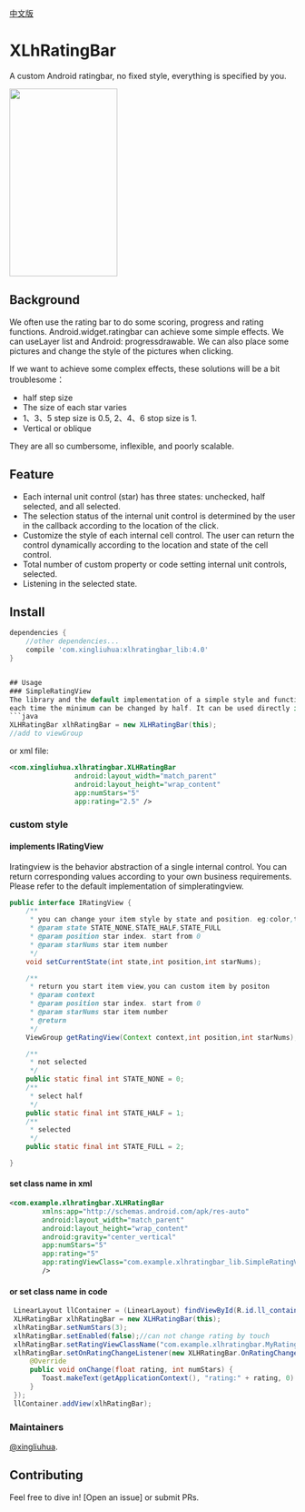 [中文版](https://github.com/xingliuhua/XLHRatingBar/blob/master/README.cn.md)
# XLhRatingBar

A custom Android ratingbar, no fixed style, everything is specified by you.

<img src="https://github.com/xingliuhua/XLHRatingBar/blob/master/screenshot_1571735043111.jpg" height="330" width="190" >

## Background
We often use the rating bar to do some scoring, progress and rating functions. Android.widget.ratingbar
can achieve some simple effects. We can useLayer list and Android: progressdrawable.
We can also place some pictures and change the style of the pictures when clicking.

If we want to achieve some complex effects, these solutions will be a bit troublesome：
* half step size
* The size of each star varies
* 1、3、5 step size is 0.5, 2、4、6 stop size is 1.
* Vertical or oblique

They are all so cumbersome, inflexible, and poorly scalable.

## Feature

* Each internal unit control (star) has three states: unchecked, half selected, and all selected.
* The selection status of the internal unit control is determined by the user in the callback according to the location of the click.
* Customize the style of each internal cell control. The user can return the control dynamically according to the location and state of the cell control.
* Total number of custom property or code setting internal unit controls, selected.
* Listening in the selected state.

## Install

```gradle
dependencies {
	//other dependencies...
	compile 'com.xingliuhua:xlhratingbar_lib:4.0'
}


## Usage
### SimpleRatingView
The library and the default implementation of a simple style and function, the default total of 5 stars,
each time the minimum can be changed by half. It can be used directly in code or XML files.
```java
XLHRatingBar xlhRatingBar = new XLHRatingBar(this);
//add to viewGroup
```
or xml file:
```xml
<com.xingliuhua.xlhratingbar.XLHRatingBar
                android:layout_width="match_parent"
                android:layout_height="wrap_content"
                app:numStars="5"
                app:rating="2.5" />
```
### custom style
#### implements IRatingView
Iratingview is the behavior abstraction of a single internal control. You can return corresponding
values according to your own business requirements. Please refer to the default implementation of simpleratingview.
```java
public interface IRatingView {
    /**
     * you can change your item style by state and position. eg:color,text size.
     * @param state STATE_NONE,STATE_HALF,STATE_FULL
     * @param position star index. start from 0
     * @param starNums star item number
     */
    void setCurrentState(int state,int position,int starNums);

    /**
     * return you start item view,you can custom item by positon
     * @param context
     * @param position star index. start from 0
     * @param starNums star item number
     * @return
     */
    ViewGroup getRatingView(Context context,int position,int starNums);

    /**
     * not selected
     */
    public static final int STATE_NONE = 0;
    /**
     * select half
     */
    public static final int STATE_HALF = 1;
    /**
     * selected
     */
    public static final int STATE_FULL = 2;

}
```

#### set class name in xml

```xml
<com.example.xlhratingbar.XLHRatingBar
		xmlns:app="http://schemas.android.com/apk/res-auto"
        android:layout_width="match_parent"
        android:layout_height="wrap_content"
        android:gravity="center_vertical"
        app:numStars="5"
        app:rating="5"
        app:ratingViewClass="com.example.xlhratingbar_lib.SimpleRatingView"
        />
```


#### or set class name in code


```java
 LinearLayout llContainer = (LinearLayout) findViewById(R.id.ll_container);
 XLHRatingBar xlhRatingBar = new XLHRatingBar(this);
 xlhRatingBar.setNumStars(3);
 xlhRatingBar.setEnabled(false);//can not change rating by touch
 xlhRatingBar.setRatingViewClassName("com.example.xlhratingbar.MyRatingView4");
 xlhRatingBar.setOnRatingChangeListener(new XLHRatingBar.OnRatingChangeListener() {
     @Override
     public void onChange(float rating, int numStars) {
        Toast.makeText(getApplicationContext(), "rating:" + rating, 0).show();
     }
 });
 llContainer.addView(xlhRatingBar);
```

### Maintainers

[@xingliuhua](https://github.com/xingliuhua).

## Contributing

Feel free to dive in! [Open an issue] or submit PRs.
